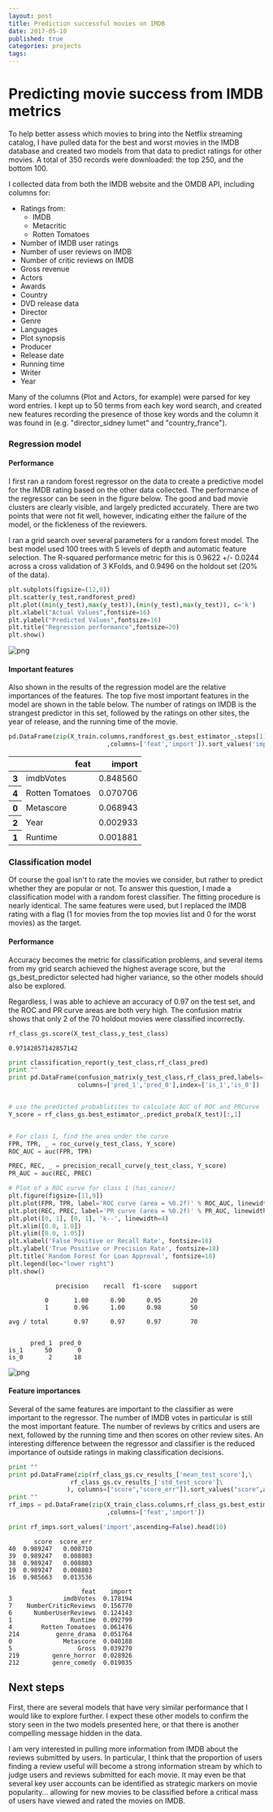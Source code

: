 ```yaml
---
layout: post
title: Prediction successful movies on IMDB
date: 2017-05-10
published: true
categories: projects
tags:
---
```

# Predicting movie success from IMDB metrics

To help better assess which movies to bring into the Netflix streaming catalog, I have pulled data for the best and worst movies in the IMDB database and created two models from that data to predict ratings for other movies.  A total of 350 records were downloaded: the top 250, and the bottom 100.

I collected data from both the IMDB website and the OMDB API, including columns for:
- Ratings from:
    + IMDB
    + Metacritic
    + Rotten Tomatoes
- Number of IMDB user ratings
- Number of user reviews on IMDB
- Number of critic reviews on IMDB
- Gross revenue
- Actors
- Awards
- Country
- DVD release data
- Director
- Genre
- Languages
- Plot synopsis
- Producer
- Release date
- Running time
- Writer
- Year

Many of the columns (Plot and Actors, for example) were parsed for key word entries.  I kept up to 50 terms from each key word search, and created new features recording the presence of those key words and the column it was found in (e.g. "director_sidney lumet" and "country_france").

### Regression model
#### Performance
I first ran a random forest regressor on the data to create a predictive model for the IMDB rating based on the other data collected.  The performance of the regressor can be seen in the figure below.  The good and bad movie clusters are clearly visible, and largely predicted accurately.  There are two points that were not fit well, however, indicating either the failure of the model, or the fickleness of the reviewers.  

I ran a grid search over several parameters for a random forest model.  The best model used 100 trees with 5 levels of depth and automatic feature selection.  The R-squared performance metric for this is 0.9622 +/- 0.0244 across a cross validation of 3 KFolds, and 0.9496 on the holdout set (20% of the data).



```python
plt.subplots(figsize=(12,8))
plt.scatter(y_test,randforest_pred)
plt.plot((min(y_test),max(y_test)),(min(y_test),max(y_test)), c='k')
plt.xlabel("Actual Values",fontsize=16)
plt.ylabel("Predicted Values",fontsize=16)
plt.title("Regression performance",fontsize=20)
plt.show()

```


![png](/images/project-6-summary_files/project-6-summary_2_0.png)


#### Important features
Also shown in the results of the regression model are the relative importances of the features.  The top five most important features in the model are shown in the table below.  The number of ratings on IMDB is the strangest predictor in this set, followed by the ratings on other sites, the year of release, and the running time of the movie.


```python
pd.DataFrame(zip(X_train.columns,randforest_gs.best_estimator_.steps[1][1].feature_importances_)\
                           ,columns=['feat','import']).sort_values('import',ascending=False).head()
```




<div>
<table border="0" class="dataframe">
  <thead>
    <tr style="text-align: right;">
      <th></th>
      <th>feat</th>
      <th>import</th>
    </tr>
  </thead>
  <tbody>
    <tr>
      <th>3</th>
      <td>imdbVotes</td>
      <td>0.848560</td>
    </tr>
    <tr>
      <th>4</th>
      <td>Rotten Tomatoes</td>
      <td>0.070706</td>
    </tr>
    <tr>
      <th>0</th>
      <td>Metascore</td>
      <td>0.068943</td>
    </tr>
    <tr>
      <th>2</th>
      <td>Year</td>
      <td>0.002933</td>
    </tr>
    <tr>
      <th>1</th>
      <td>Runtime</td>
      <td>0.001881</td>
    </tr>
  </tbody>
</table>
</div>



### Classification model
Of course the goal isn't to rate the movies we consider, but rather to predict whether they are popular or not.  To answer this question, I made a classification model with a random forest classifier.  The fitting procedure is nearly identical.  The same features were used, but I replaced the IMDB rating with a flag (1 for movies from the top movies list and 0 for the worst movies) as the target.

#### Performance
Accuracy becomes the metric for classification problems, and several items from my grid search achieved the highest average score, but the gs_best_predictor selected had higher variance, so the other models should also be explored.

Regardless, I was able to achieve an accuracy of 0.97 on the test set, and the ROC and PR curve areas are both very high.  The confusion matrix shows that only 2 of the 70 holdout movies were classified incorrectly.


```python
rf_class_gs.score(X_test_class,y_test_class)
```




    0.97142857142857142




```python
print classification_report(y_test_class,rf_class_pred)
print ""
print pd.DataFrame(confusion_matrix(y_test_class,rf_class_pred,labels=[1,0]),\
                   columns=['pred_1','pred_0'],index=['is_1','is_0'])


# use the predicted probablitites to calculate AUC of ROC and PRCurve
Y_score = rf_class_gs.best_estimator_.predict_proba(X_test)[:,1]


# For class 1, find the area under the curve
FPR, TPR, _ = roc_curve(y_test_class, Y_score)
ROC_AUC = auc(FPR, TPR)

PREC, REC, _ = precision_recall_curve(y_test_class, Y_score)
PR_AUC = auc(REC, PREC)

# Plot of a ROC curve for class 1 (has_cancer)
plt.figure(figsize=[11,9])
plt.plot(FPR, TPR, label='ROC curve (area = %0.2f)' % ROC_AUC, linewidth=4)
plt.plot(REC, PREC, label='PR curve (area = %0.2f)' % PR_AUC, linewidth=4)
plt.plot([0, 1], [0, 1], 'k--', linewidth=4)
plt.xlim([0.0, 1.0])
plt.ylim([0.0, 1.05])
plt.xlabel('False Positive or Recall Rate', fontsize=18)
plt.ylabel('True Positive or Precision Rate', fontsize=18)
plt.title('Random Forest for Loan Approval', fontsize=18)
plt.legend(loc="lower right")
plt.show()
```

                 precision    recall  f1-score   support
    
              0       1.00      0.90      0.95        20
              1       0.96      1.00      0.98        50
    
    avg / total       0.97      0.97      0.97        70
    
    
          pred_1  pred_0
    is_1      50       0
    is_0       2      18



![png](/images/project-6-summary_files/project-6-summary_7_1.png)


#### Feature importances

Several of the same features are important to the classifier as were important to the regressor.  The number of IMDB votes in particular is still the most important feature.  The number of reviews by critics and users are next, followed by the running time and then scores on other review sites.  An interesting difference between the regressor and classifier is the reduced importance of outside ratings in making classification decisions.


```python
print ""
print pd.DataFrame(zip(rf_class_gs.cv_results_['mean_test_score'],\
                 rf_class_gs.cv_results_['std_test_score']\
                ), columns=["score","score_err"]).sort_values("score",ascending=False).head()
print ""
rf_imps = pd.DataFrame(zip(X_train_class.columns,rf_class_gs.best_estimator_.steps[1][1].feature_importances_)\
                           ,columns=['feat','import'])

print rf_imps.sort_values('import',ascending=False).head(10)
```

    
           score  score_err
    40  0.989247   0.008710
    39  0.989247   0.008803
    38  0.989247   0.008803
    19  0.989247   0.008803
    16  0.985663   0.013536
    
                        feat    import
    3              imdbVotes  0.178194
    7    NumberCriticReviews  0.156770
    6      NumberUserReviews  0.124143
    1                Runtime  0.092799
    4        Rotten Tomatoes  0.061476
    214          genre_drama  0.051764
    0              Metascore  0.040188
    5                  Gross  0.039270
    219         genre_horror  0.028926
    212         genre_comedy  0.019035


## Next steps

First, there are several models that have very similar performance that I would like to explore further.  I expect these other models to confirm the story seen in the two models presented here, or that there is another compelling message hidden in the data.

I am very interested in pulling more information from IMDB about the reviews submitted by users.  In particular, I think that the proportion of users finding a review useful will become a strong information stream by which to judge users and reviews submitted for each movie.  It may even be that several key user accounts can be identified as strategic markers on movie popularity... allowing for new movies to be classified before a critical mass of users have viewed and rated the movies on IMDB.


```python

```
